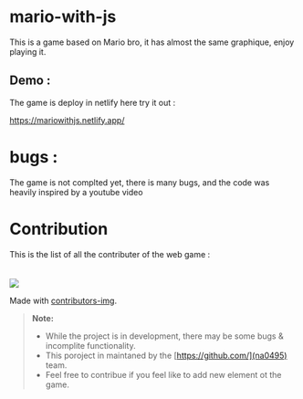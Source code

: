 # mario-with-js

This is a game based on Mario bro, it has almost the same graphique, enjoy playing it.

## Demo :

The game is deploy in netlify here try it out : 

https://mariowithjs.netlify.app/


# bugs :

The game is not complted yet, there is many bugs, and the code was heavily inspired by a youtube video

# Contribution 
This is the list of all the contributer of the web game :
<br><br><br>
<a href = "https://github.com/Tanu-N-Prabhu/Python/graphs/contributors">
  <img src = "https://contrib.rocks/image?repo=na0495/mario-with-js"/>
</a>

Made with [contributors-img](https://contrib.rocks).

> **Note:**
> - While the project is in development, there may be some bugs & incomplite functionality.
> - This poroject in maintaned by the [https://github.com/](na0495) team.
> - Feel free to contribue if you feel like to add new element ot the game.
